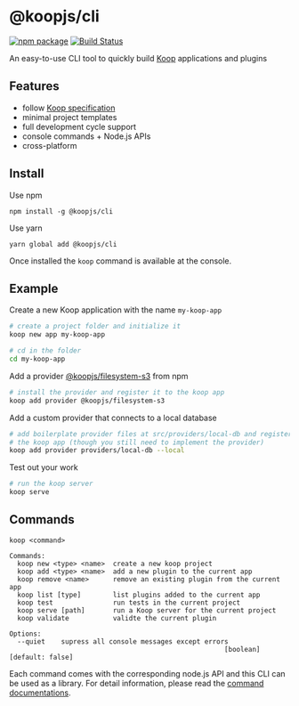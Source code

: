 # @koopjs/cli

[![npm package](https://img.shields.io/npm/v/@koopjs/cli.svg)](https://www.npmjs.com/package/@koopjs/cli) [![Build Status](https://travis-ci.org/koopjs/koop-cli.svg?branch=master)](https://travis-ci.org/koopjs/koop-cli)

An easy-to-use CLI tool to quickly build [Koop](https://github.com/koopjs/koop) applications and plugins

## Features

* follow [Koop specification](https://koopjs.github.io/docs/usage/koop-core)
* minimal project templates
* full development cycle support
* console commands + Node.js APIs
* cross-platform

## Install

Use npm

```
npm install -g @koopjs/cli
```

Use yarn

```
yarn global add @koopjs/cli
```

Once installed the `koop` command is available at the console.

## Example

Create a new Koop application with the name `my-koop-app`

``` bash
# create a project folder and initialize it
koop new app my-koop-app

# cd in the folder
cd my-koop-app
```

Add a provider [@koopjs/filesystem-s3](https://github.com/koopjs/koop-filesystem-s3) from npm

``` bash
# install the provider and register it to the koop app
koop add provider @koopjs/filesystem-s3
```

Add a custom provider that connects to a local database

``` bash
# add boilerplate provider files at src/providers/local-db and register it to
# the koop app (though you still need to implement the provider)
koop add provider providers/local-db --local
```

Test out your work

``` bash
# run the koop server
koop serve
```

## Commands

```
koop <command>

Commands:
  koop new <type> <name>  create a new koop project
  koop add <type> <name>  add a new plugin to the current app
  koop remove <name>      remove an existing plugin from the current app
  koop list [type]        list plugins added to the current app
  koop test               run tests in the current project
  koop serve [path]       run a Koop server for the current project
  koop validate           validte the current plugin

Options:
  --quiet    supress all console messages except errors
                                                      [boolean] [default: false]
```

Each command comes with the corresponding node.js API and this CLI can be used as a library. For detail information, please read the [command documentations](/docs/commands).
